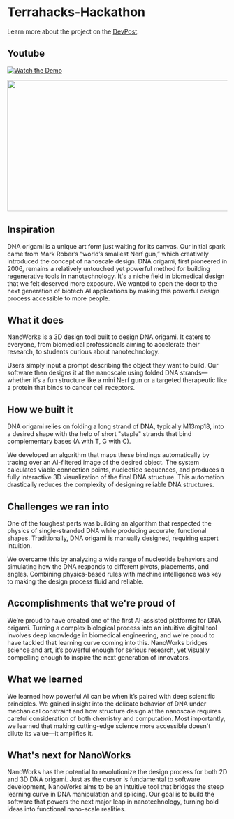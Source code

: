 # Terrahacks-Hackathon

Learn more about the project on the [DevPost](https://devpost.com/software/genomeworks?ref_content=user-portfolio&ref_feature=in_progress).

## Youtube

[![Watch the Demo](https://www.youtube.com/embed/N8X2oWvuaNU?si=NZrP0Djri03Pcmmu)](https://www.youtube.com/embed/N8X2oWvuaNU?si=NZrP0Djri03Pcmmu)

[<img src="https://www.youtube.com/embed/N8X2oWvuaNU?si=NZrP0Djri03Pcmmu/hqdefault.jpg" width="600" height="300"
/>](https://www.youtube.com/embed/N8X2oWvuaNU?si=NZrP0Djri03Pcmmu)

## Inspiration
DNA origami is a unique art form just waiting for its canvas. Our initial spark came from Mark Rober’s “world’s smallest Nerf gun,” which creatively introduced the concept of nanoscale design. DNA origami, first pioneered in 2006, remains a relatively untouched yet powerful method for building regenerative tools in nanotechnology. It's a niche field in biomedical design that we felt deserved more exposure. We wanted to open the door to the next generation of biotech AI applications by making this powerful design process accessible to more people.

## What it does
NanoWorks is a 3D design tool built to design DNA origami. It caters to everyone, from biomedical professionals aiming to accelerate their research, to students curious about nanotechnology.

Users simply input a prompt describing the object they want to build. Our software then designs it at the nanoscale using folded DNA strands—whether it’s a fun structure like a mini Nerf gun or a targeted therapeutic like a protein that binds to cancer cell receptors.

## How we built it
DNA origami relies on folding a long strand of DNA, typically M13mp18, into a desired shape with the help of short "staple" strands that bind complementary bases (A with T, G with C).

We developed an algorithm that maps these bindings automatically by tracing over an AI-filtered image of the desired object. The system calculates viable connection points, nucleotide sequences, and produces a fully interactive 3D visualization of the final DNA structure. This automation drastically reduces the complexity of designing reliable DNA structures.

## Challenges we ran into
One of the toughest parts was building an algorithm that respected the physics of single-stranded DNA while producing accurate, functional shapes. Traditionally, DNA origami is manually designed, requiring expert intuition.

We overcame this by analyzing a wide range of nucleotide behaviors and simulating how the DNA responds to different pivots, placements, and angles. Combining physics-based rules with machine intelligence was key to making the design process fluid and reliable.

## Accomplishments that we're proud of
We’re proud to have created one of the first AI-assisted platforms for DNA origami. Turning a complex biological process into an intuitive digital tool involves deep knowledge in biomedical engineering, and we're proud to have tackled that learning curve coming into this. NanoWorks bridges science and art, it’s powerful enough for serious research, yet visually compelling enough to inspire the next generation of innovators.

## What we learned
We learned how powerful AI can be when it’s paired with deep scientific principles. We gained insight into the delicate behavior of DNA under mechanical constraint and how structure design at the nanoscale requires careful consideration of both chemistry and computation. Most importantly, we learned that making cutting-edge science more accessible doesn't dilute its value—it amplifies it.

## What's next for NanoWorks
NanoWorks has the potential to revolutionize the design process for both 2D and 3D DNA origami. Just as the cursor is fundamental to software development, NanoWorks aims to be an intuitive tool that bridges the steep learning curve in DNA manipulation and splicing. Our goal is to build the software that powers the next major leap in nanotechnology, turning bold ideas into functional nano-scale realities.

